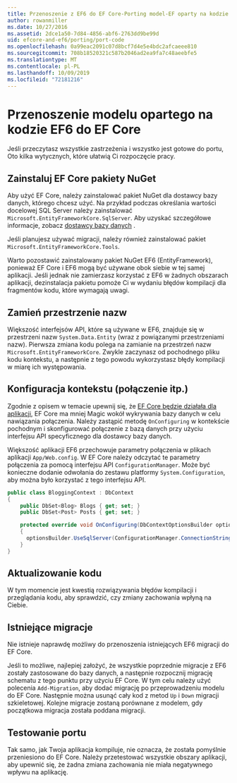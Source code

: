 ```yaml
---
title: Przenoszenie z EF6 do EF Core-Porting model-EF oparty na kodzie
author: rowanmiller
ms.date: 10/27/2016
ms.assetid: 2dce1a50-7d84-4856-abf6-2763dd9be99d
uid: efcore-and-ef6/porting/port-code
ms.openlocfilehash: 0a99eac2091c07d8bcf7d4e5e4bdc2afcaeee810
ms.sourcegitcommit: 708b18520321c587b2046ad2ea9fa7c48aeebfe5
ms.translationtype: MT
ms.contentlocale: pl-PL
ms.lasthandoff: 10/09/2019
ms.locfileid: "72181216"
---
```

# <a name="porting-an-ef6-code-based-model-to-ef-core"></a>Przenoszenie modelu opartego na kodzie EF6 do EF Core

Jeśli przeczytasz wszystkie zastrzeżenia i wszystko jest gotowe do portu, Oto kilka wytycznych, które ułatwią Ci rozpoczęcie pracy.

## <a name="install-ef-core-nuget-packages"></a>Zainstaluj EF Core pakiety NuGet

Aby użyć EF Core, należy zainstalować pakiet NuGet dla dostawcy bazy danych, którego chcesz użyć. Na przykład podczas określania wartości docelowej SQL Server należy zainstalować `Microsoft.EntityFrameworkCore.SqlServer`. Aby uzyskać szczegółowe informacje, zobacz [dostawcy bazy danych](../../core/providers/index.md) .

Jeśli planujesz używać migracji, należy również zainstalować pakiet `Microsoft.EntityFrameworkCore.Tools`.

Warto pozostawić zainstalowany pakiet NuGet EF6 (EntityFramework), ponieważ EF Core i EF6 mogą być używane obok siebie w tej samej aplikacji. Jeśli jednak nie zamierzasz korzystać z EF6 w żadnych obszarach aplikacji, dezinstalacja pakietu pomoże Ci w wydaniu błędów kompilacji dla fragmentów kodu, które wymagają uwagi.

## <a name="swap-namespaces"></a>Zamień przestrzenie nazw

Większość interfejsów API, które są używane w EF6, znajduje się w przestrzeni nazw `System.Data.Entity` (wraz z powiązanymi przestrzeniami nazw). Pierwsza zmiana kodu polega na zamianie na przestrzeń nazw `Microsoft.EntityFrameworkCore`. Zwykle zaczynasz od pochodnego pliku kodu kontekstu, a następnie z tego powodu wykorzystasz błędy kompilacji w miarę ich występowania.

## <a name="context-configuration-connection-etc"></a>Konfiguracja kontekstu (połączenie itp.)

Zgodnie z opisem w temacie upewnij się, że [EF Core będzie działała dla aplikacji](ensure-requirements.md), EF Core ma mniej Magic wokół wykrywania bazy danych w celu nawiązania połączenia. Należy zastąpić metodę `OnConfiguring` w kontekście pochodnym i skonfigurować połączenie z bazą danych przy użyciu interfejsu API specyficznego dla dostawcy bazy danych.

Większość aplikacji EF6 przechowuje parametry połączenia w plikach aplikacji `App/Web.config`. W EF Core należy odczytać te parametry połączenia za pomocą interfejsu API `ConfigurationManager`. Może być konieczne dodanie odwołania do zestawu platformy `System.Configuration`, aby można było korzystać z tego interfejsu API.

``` csharp
public class BloggingContext : DbContext
{
    public DbSet<Blog> Blogs { get; set; }
    public DbSet<Post> Posts { get; set; }

    protected override void OnConfiguring(DbContextOptionsBuilder optionsBuilder)
    {
      optionsBuilder.UseSqlServer(ConfigurationManager.ConnectionStrings["BloggingDatabase"].ConnectionString);
    }
}
```

## <a name="update-your-code"></a>Aktualizowanie kodu

W tym momencie jest kwestią rozwiązywania błędów kompilacji i przeglądania kodu, aby sprawdzić, czy zmiany zachowania wpłyną na Ciebie.

## <a name="existing-migrations"></a>Istniejące migracje

Nie istnieje naprawdę możliwy do przenoszenia istniejących EF6 migracji do EF Core.

Jeśli to możliwe, najlepiej założyć, że wszystkie poprzednie migracje z EF6 zostały zastosowane do bazy danych, a następnie rozpocznij migrację schematu z tego punktu przy użyciu EF Core. W tym celu należy użyć polecenia `Add-Migration`, aby dodać migrację po przeprowadzeniu modelu do EF Core. Następnie można usunąć cały kod z metod `Up` i `Down` migracji szkieletowej. Kolejne migracje zostaną porównane z modelem, gdy początkowa migracja została poddana migracji.

## <a name="test-the-port"></a>Testowanie portu

Tak samo, jak Twoja aplikacja kompiluje, nie oznacza, że została pomyślnie przeniesiono do EF Core. Należy przetestować wszystkie obszary aplikacji, aby upewnić się, że żadna zmiana zachowania nie miała negatywnego wpływu na aplikację.
